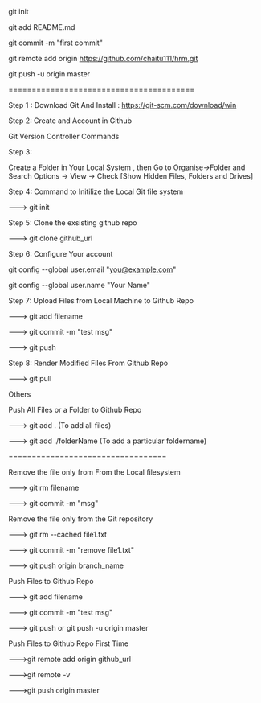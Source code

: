 
git init

git add README.md

git commit -m "first commit"

git remote add origin https://github.com/chaitu111/hrm.git

git push -u origin master


========================================


Step 1 : Download Git And Install : https://git-scm.com/download/win

Step 2: Create and Account in Github

Git Version Controller Commands

Step 3:

Create a Folder in Your Local System , then Go to Organise->Folder and Search Options -> View -> Check [Show Hidden Files, Folders and Drives]

Step 4: Command to Initilize the Local Git file system

---> git init

Step 5: Clone the exsisting github repo

---> git clone github_url

Step 6: Configure Your account

git config --global user.email "you@example.com"

git config --global user.name "Your Name"


Step 7: Upload Files from Local Machine to Github Repo

---> git add filename

---> git commit -m "test msg"

---> git push


Step 8: Render Modified Files From Github Repo

---> git pull

Others

Push All Files or a Folder to Github Repo

---> git add . (To add all files)

---> git add ./folderName (To add a particular foldername)

==================================


Remove the file only from From the Local filesystem

---> git rm filename

---> git commit -m "msg"



Remove the file only from the Git repository

---> git rm --cached file1.txt

---> git commit -m "remove file1.txt"

---> git push origin branch_name


Push Files to Github Repo

---> git add filename

---> git commit -m "test msg"

---> git push or git push -u origin master


Push Files to Github Repo First Time

--->git remote add origin github_url

--->git remote -v

--->git push origin master


